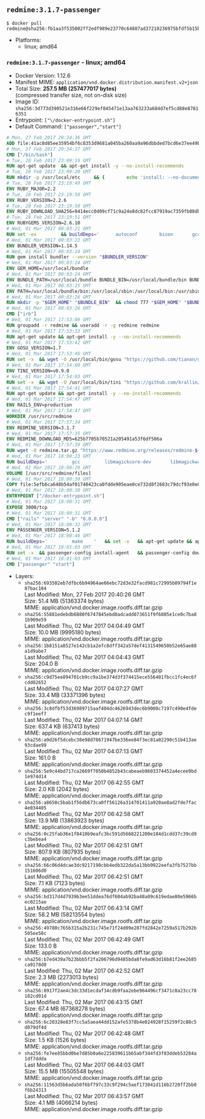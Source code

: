 ## `redmine:3.1.7-passenger`

```console
$ docker pull redmine@sha256:fb1aa3f535002ff2edf989e23770c64887ad37210236975bfdf5b15b99000750
```

-	Platforms:
	-	linux; amd64

### `redmine:3.1.7-passenger` - linux; amd64

-	Docker Version: 1.12.6
-	Manifest MIME: `application/vnd.docker.distribution.manifest.v2+json`
-	Total Size: **257.5 MB (257477017 bytes)**  
	(compressed transfer size, not on-disk size)
-	Image ID: `sha256:3d773d390521e316e66f229ef845471e13aa763233a684d7ef5cd88e87816351`
-	Entrypoint: `["\/docker-entrypoint.sh"]`
-	Default Command: `["passenger","start"]`

```dockerfile
# Mon, 27 Feb 2017 20:34:36 GMT
ADD file:41ac8d85ee35954bf6c8353d9681a045ba260aa9a96dbbded7bcd6e37ee49bea in / 
# Mon, 27 Feb 2017 20:34:37 GMT
CMD ["/bin/bash"]
# Tue, 28 Feb 2017 23:09:19 GMT
RUN apt-get update 	&& apt-get install -y --no-install-recommends 		bzip2 		ca-certificates 		libffi-dev 		libgdbm3 		libssl-dev 		libyaml-dev 		procps 		zlib1g-dev 	&& rm -rf /var/lib/apt/lists/*
# Tue, 28 Feb 2017 23:09:20 GMT
RUN mkdir -p /usr/local/etc 	&& { 		echo 'install: --no-document'; 		echo 'update: --no-document'; 	} >> /usr/local/etc/gemrc
# Tue, 28 Feb 2017 23:19:49 GMT
ENV RUBY_MAJOR=2.2
# Tue, 28 Feb 2017 23:19:50 GMT
ENV RUBY_VERSION=2.2.6
# Tue, 28 Feb 2017 23:19:50 GMT
ENV RUBY_DOWNLOAD_SHA256=9414ecc0d09cf71c9a24e8dc82fcc87919ac7359fb08db2791d6c32bfd157339
# Tue, 28 Feb 2017 23:19:51 GMT
ENV RUBYGEMS_VERSION=2.6.10
# Wed, 01 Mar 2017 00:03:21 GMT
RUN set -ex 		&& buildDeps=' 		autoconf 		bison 		gcc 		libbz2-dev 		libgdbm-dev 		libglib2.0-dev 		libncurses-dev 		libreadline-dev 		libxml2-dev 		libxslt-dev 		make 		ruby 		wget 		xz-utils 	' 	&& apt-get update 	&& apt-get install -y --no-install-recommends $buildDeps 	&& rm -rf /var/lib/apt/lists/* 		&& wget -O ruby.tar.xz "https://cache.ruby-lang.org/pub/ruby/${RUBY_MAJOR%-rc}/ruby-$RUBY_VERSION.tar.xz" 	&& echo "$RUBY_DOWNLOAD_SHA256 *ruby.tar.xz" | sha256sum -c - 		&& mkdir -p /usr/src/ruby 	&& tar -xJf ruby.tar.xz -C /usr/src/ruby --strip-components=1 	&& rm ruby.tar.xz 		&& cd /usr/src/ruby 		&& { 		echo '#define ENABLE_PATH_CHECK 0'; 		echo; 		cat file.c; 	} > file.c.new 	&& mv file.c.new file.c 		&& autoconf 	&& ./configure --disable-install-doc --enable-shared 	&& make -j"$(nproc)" 	&& make install 		&& apt-get purge -y --auto-remove $buildDeps 	&& cd / 	&& rm -r /usr/src/ruby 		&& gem update --system "$RUBYGEMS_VERSION"
# Wed, 01 Mar 2017 00:03:22 GMT
ENV BUNDLER_VERSION=1.14.5
# Wed, 01 Mar 2017 00:03:24 GMT
RUN gem install bundler --version "$BUNDLER_VERSION"
# Wed, 01 Mar 2017 00:03:24 GMT
ENV GEM_HOME=/usr/local/bundle
# Wed, 01 Mar 2017 00:03:24 GMT
ENV BUNDLE_PATH=/usr/local/bundle BUNDLE_BIN=/usr/local/bundle/bin BUNDLE_SILENCE_ROOT_WARNING=1 BUNDLE_APP_CONFIG=/usr/local/bundle
# Wed, 01 Mar 2017 00:03:25 GMT
ENV PATH=/usr/local/bundle/bin:/usr/local/sbin:/usr/local/bin:/usr/sbin:/usr/bin:/sbin:/bin
# Wed, 01 Mar 2017 00:03:26 GMT
RUN mkdir -p "$GEM_HOME" "$BUNDLE_BIN" 	&& chmod 777 "$GEM_HOME" "$BUNDLE_BIN"
# Wed, 01 Mar 2017 00:03:26 GMT
CMD ["irb"]
# Wed, 01 Mar 2017 17:53:09 GMT
RUN groupadd -r redmine && useradd -r -g redmine redmine
# Wed, 01 Mar 2017 17:53:33 GMT
RUN apt-get update && apt-get install -y --no-install-recommends 		ca-certificates 		wget 	&& rm -rf /var/lib/apt/lists/*
# Wed, 01 Mar 2017 17:53:42 GMT
ENV GOSU_VERSION=1.7
# Wed, 01 Mar 2017 17:53:46 GMT
RUN set -x 	&& wget -O /usr/local/bin/gosu "https://github.com/tianon/gosu/releases/download/$GOSU_VERSION/gosu-$(dpkg --print-architecture)" 	&& wget -O /usr/local/bin/gosu.asc "https://github.com/tianon/gosu/releases/download/$GOSU_VERSION/gosu-$(dpkg --print-architecture).asc" 	&& export GNUPGHOME="$(mktemp -d)" 	&& gpg --keyserver ha.pool.sks-keyservers.net --recv-keys B42F6819007F00F88E364FD4036A9C25BF357DD4 	&& gpg --batch --verify /usr/local/bin/gosu.asc /usr/local/bin/gosu 	&& rm -r "$GNUPGHOME" /usr/local/bin/gosu.asc 	&& chmod +x /usr/local/bin/gosu 	&& gosu nobody true
# Wed, 01 Mar 2017 17:54:00 GMT
ENV TINI_VERSION=v0.9.0
# Wed, 01 Mar 2017 17:54:03 GMT
RUN set -x 	&& wget -O /usr/local/bin/tini "https://github.com/krallin/tini/releases/download/$TINI_VERSION/tini" 	&& wget -O /usr/local/bin/tini.asc "https://github.com/krallin/tini/releases/download/$TINI_VERSION/tini.asc" 	&& export GNUPGHOME="$(mktemp -d)" 	&& gpg --keyserver ha.pool.sks-keyservers.net --recv-keys 6380DC428747F6C393FEACA59A84159D7001A4E5 	&& gpg --batch --verify /usr/local/bin/tini.asc /usr/local/bin/tini 	&& rm -r "$GNUPGHOME" /usr/local/bin/tini.asc 	&& chmod +x /usr/local/bin/tini 	&& tini -h
# Wed, 01 Mar 2017 17:54:41 GMT
RUN apt-get update && apt-get install -y --no-install-recommends 		imagemagick 		libmysqlclient18 		libpq5 		libsqlite3-0 				bzr 		git 		mercurial 		openssh-client 		subversion 	&& rm -rf /var/lib/apt/lists/*
# Wed, 01 Mar 2017 17:54:47 GMT
ENV RAILS_ENV=production
# Wed, 01 Mar 2017 17:54:47 GMT
WORKDIR /usr/src/redmine
# Wed, 01 Mar 2017 17:57:34 GMT
ENV REDMINE_VERSION=3.1.7
# Wed, 01 Mar 2017 17:57:35 GMT
ENV REDMINE_DOWNLOAD_MD5=625b7705b70521a205491a53f6df506a
# Wed, 01 Mar 2017 17:57:39 GMT
RUN wget -O redmine.tar.gz "https://www.redmine.org/releases/redmine-${REDMINE_VERSION}.tar.gz" 	&& echo "$REDMINE_DOWNLOAD_MD5 redmine.tar.gz" | md5sum -c - 	&& tar -xvf redmine.tar.gz --strip-components=1 	&& rm redmine.tar.gz files/delete.me log/delete.me 	&& mkdir -p tmp/pdf public/plugin_assets 	&& chown -R redmine:redmine ./
# Wed, 01 Mar 2017 18:00:23 GMT
RUN buildDeps=' 		gcc 		libmagickcore-dev 		libmagickwand-dev 		libmysqlclient-dev 		libpq-dev 		libsqlite3-dev 		make 		patch 	' 	&& set -ex 	&& apt-get update && apt-get install -y $buildDeps --no-install-recommends 	&& rm -rf /var/lib/apt/lists/* 	&& bundle install --without development test 	&& for adapter in mysql2 postgresql sqlite3; do 		echo "$RAILS_ENV:" > ./config/database.yml; 		echo "  adapter: $adapter" >> ./config/database.yml; 		bundle install --without development test; 	done 	&& rm ./config/database.yml 	&& apt-get purge -y --auto-remove $buildDeps
# Wed, 01 Mar 2017 18:00:29 GMT
VOLUME [/usr/src/redmine/files]
# Wed, 01 Mar 2017 18:00:30 GMT
COPY file:5efb6ca648b54af01740423ca0fdde905eae0ce732d8f2683c79dcf93e0e86c5 in / 
# Wed, 01 Mar 2017 18:00:30 GMT
ENTRYPOINT ["/docker-entrypoint.sh"]
# Wed, 01 Mar 2017 18:00:31 GMT
EXPOSE 3000/tcp
# Wed, 01 Mar 2017 18:00:31 GMT
CMD ["rails" "server" "-b" "0.0.0.0"]
# Wed, 01 Mar 2017 18:00:32 GMT
ENV PASSENGER_VERSION=5.1.2
# Wed, 01 Mar 2017 18:00:46 GMT
RUN buildDeps=' 		make 	' 	&& set -x 	&& apt-get update && apt-get install -y --no-install-recommends $buildDeps && rm -rf /var/lib/apt/lists/* 	&& gem install passenger --version "$PASSENGER_VERSION" 	&& apt-get purge -y --auto-remove $buildDeps
# Wed, 01 Mar 2017 18:01:03 GMT
RUN set -x 	&& passenger-config install-agent 	&& passenger-config download-nginx-engine
# Wed, 01 Mar 2017 18:01:03 GMT
CMD ["passenger" "start"]
```

-	Layers:
	-	`sha256:693502eb7dfbc6b94964ae66ebc72d3e32facd981c72995b09794f1e87bac184`  
		Last Modified: Mon, 27 Feb 2017 20:40:26 GMT  
		Size: 51.4 MB (51363374 bytes)  
		MIME: application/vnd.docker.image.rootfs.diff.tar.gzip
	-	`sha256:55881edebdb6880f6747845ebd8adcadd073651f9f6805e1ce0c7ba81b909e59`  
		Last Modified: Thu, 02 Mar 2017 04:04:49 GMT  
		Size: 10.0 MB (9995180 bytes)  
		MIME: application/vnd.docker.image.rootfs.diff.tar.gzip
	-	`sha256:1b8151a8527e142cb1a2efc8dff342a57def4131549650b52e65ae88a1d9abe7`  
		Last Modified: Thu, 02 Mar 2017 04:04:43 GMT  
		Size: 204.0 B  
		MIME: application/vnd.docker.image.rootfs.diff.tar.gzip
	-	`sha256:c9d75ee894701cb9cc9a1be374d3f374415ece556401fbcc1fc4ec6fcdd02652`  
		Last Modified: Thu, 02 Mar 2017 04:07:27 GMT  
		Size: 33.4 MB (33371396 bytes)  
		MIME: application/vnd.docker.image.rootfs.diff.tar.gzip
	-	`sha256:3c8dfbf53d36989715aaf404dc4626943dec6b9008c7197c490e4fdec9f1eef7`  
		Last Modified: Thu, 02 Mar 2017 04:07:14 GMT  
		Size: 637.4 KB (637413 bytes)  
		MIME: application/vnd.docker.image.rootfs.diff.tar.gzip
	-	`sha256:a9d26f5dcebc38e98d78671947be336ee84f3ec81a02290c51b413ae93cdae99`  
		Last Modified: Thu, 02 Mar 2017 04:07:13 GMT  
		Size: 161.0 B  
		MIME: application/vnd.docker.image.rootfs.diff.tar.gzip
	-	`sha256:5e9c44bd717ca2669f7050b4852b43cabeaeb9603374452a4ecee9bd1e974d14`  
		Last Modified: Thu, 02 Mar 2017 06:42:55 GMT  
		Size: 2.0 KB (2042 bytes)  
		MIME: application/vnd.docker.image.rootfs.diff.tar.gzip
	-	`sha256:a8650c5bab1f56db673ca0ff56126a314701411a920ae8ad2fde7fac4e034405`  
		Last Modified: Thu, 02 Mar 2017 06:42:58 GMT  
		Size: 13.9 MB (13863923 bytes)  
		MIME: application/vnd.docker.image.rootfs.diff.tar.gzip
	-	`sha256:0c25fab36e1f8410b9eafc3bc591d5668221200e184d1cdd37c39cd9c3bebea4`  
		Last Modified: Thu, 02 Mar 2017 06:42:51 GMT  
		Size: 807.9 KB (807935 bytes)  
		MIME: application/vnd.docker.image.rootfs.diff.tar.gzip
	-	`sha256:66c06d4dcae3dc9217190cbb4edb322da5a13bb9922eefa3fb7527bb151606d0`  
		Last Modified: Thu, 02 Mar 2017 06:42:51 GMT  
		Size: 7.1 KB (7123 bytes)  
		MIME: application/vnd.docker.image.rootfs.diff.tar.gzip
	-	`sha256:bd317d4d7939b3ee51ddea76df604ab92ba48a09c619edae80e5966bec0215ae`  
		Last Modified: Thu, 02 Mar 2017 06:43:14 GMT  
		Size: 58.2 MB (58213554 bytes)  
		MIME: application/vnd.docker.image.rootfs.diff.tar.gzip
	-	`sha256:49780c765b315a2b231c745e71f24d09e287fd2842e7259a517b292b505ee50c`  
		Last Modified: Thu, 02 Mar 2017 06:42:49 GMT  
		Size: 133.0 B  
		MIME: application/vnd.docker.image.rootfs.diff.tar.gzip
	-	`sha256:b7ed439a7b23bbb5f2fa206796d9485bda8fe9ad63d16b81f2ee2685ca9178d8`  
		Last Modified: Thu, 02 Mar 2017 06:42:52 GMT  
		Size: 2.3 MB (2273013 bytes)  
		MIME: application/vnd.docker.image.rootfs.diff.tar.gzip
	-	`sha256:8917f2ae4c3dc33d1ecdaf34cdb9faa2ebe964496cf3471c0a23cc78182cd01d`  
		Last Modified: Thu, 02 Mar 2017 06:43:15 GMT  
		Size: 67.4 MB (67368278 bytes)  
		MIME: application/vnd.docker.image.rootfs.diff.tar.gzip
	-	`sha256:6c20328e83f7cc5a5aea44dd152afe5378b4e024928f15259f2c88c5d079df4d`  
		Last Modified: Thu, 02 Mar 2017 06:42:48 GMT  
		Size: 1.5 KB (1526 bytes)  
		MIME: application/vnd.docker.image.rootfs.diff.tar.gzip
	-	`sha256:fe7ee85bbd0be7d85b0a6e225839611b65abf344fd3f83ddeb53284a1df7ddda`  
		Last Modified: Thu, 02 Mar 2017 06:44:03 GMT  
		Size: 15.5 MB (15505548 bytes)  
		MIME: application/vnd.docker.image.rootfs.diff.tar.gzip
	-	`sha256:11563d5b6ada50f6bf797c33c9f294c5aef173041d116b2720ff2bb0f6b24313`  
		Last Modified: Thu, 02 Mar 2017 06:43:57 GMT  
		Size: 4.1 MB (4066214 bytes)  
		MIME: application/vnd.docker.image.rootfs.diff.tar.gzip
